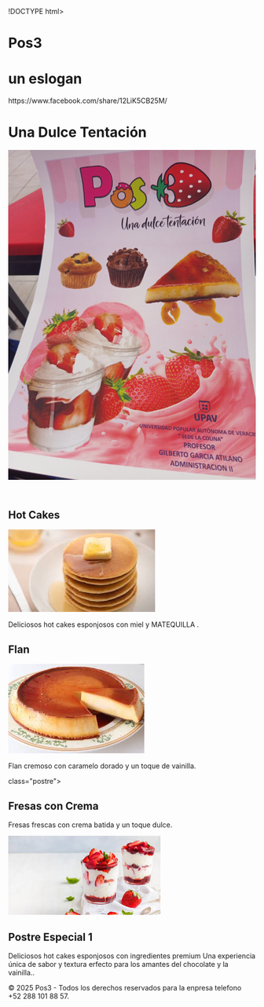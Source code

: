 !DOCTYPE html>
<html lang="es">
<head>
    <meta charset="UTF-8">
    <meta name="viewport" content="width=device-width, initial-scale=1.0">
   <h1>Pos3 </h1> <title><strong> Una Dulce Tentación</strong></title>
    <style>
        .logo {  <img src="IMG_20250214_185242.png"
        }
    </style>
</head> <h1>un eslogan </h1>     https://www.facebook.com/share/12LiK5CB25M/
<body> <h1>Una Dulce Tentación</h1>
    </header>
    <header> 
        <img src="1739560957067.jpg" alt="Pos3 Logo" class="logo">    
    </header>
    <div class="container">
        <div class="postre"> <h2>Hot Cakes</h2>
            <img src="descarga (5).jpeg" alt="Hot Cakes">
            <p>Deliciosos hot cakes esponjosos con miel y MATEQUILLA .</p>
        </div>
        <div class="postre">   <h2>Flan</h2>
            <img src="descarga (7).jpeg" alt="Flan">
            <p>Flan cremoso con caramelo dorado y un toque de vainilla.</p>
        </div>
        <div> class="postre"> <h2>Fresas con Crema</h2
            <img src="descarga (4).jpeg" alt="Fresas con Crema"
            <p>Fresas frescas con crema batida y un toque dulce.</p>
        </div>
        <div class="postre">
            <img src="descarga (4).jpeg" alt="Postre 1">
            <h2>Postre Especial 1</h2>
            <p>Deliciosos hot cakes esponjosos con ingredientes premium Una experiencia única de sabor y textura erfecto para los amantes del chocolate y la vainilla..</p>
        </div>
    </div>
    <footer>
        <p>&copy; 2025 Pos3 - Todos los derechos reservados para la enpresa telefono +52 288 101 88 57.</p>
    </footer>
</body>
</html>

        
